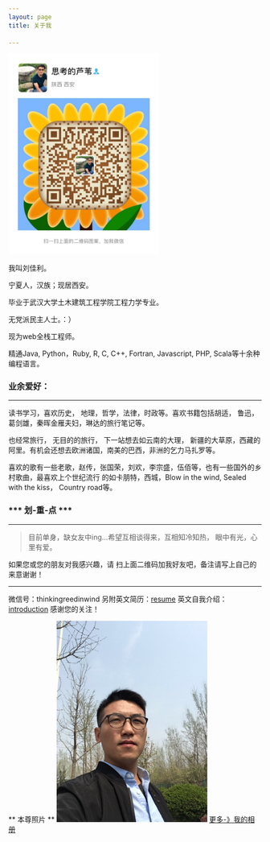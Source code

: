 ```yaml
---
layout: page
title: 关于我

---
```


<img class='img-gallary' src="/img/me/weixin_mingpian.JPG" />


我叫刘佳利。

宁夏人，汉族；现居西安。

毕业于武汉大学土木建筑工程学院工程力学专业。

无党派民主人士。：）

现为web全栈工程师。

精通Java, Python，Ruby, R, C, C++, Fortran, Javascript,
PHP, Scala等十余种编程语言。

### 业余爱好： 
---------------
读书学习，喜欢历史， 地理，哲学，法律，时政等。喜欢书籍包括胡适，
鲁迅，葛剑雄，秦晖金雁夫妇，琳达的旅行笔记等。

也经常旅行， 无目的的旅行， 下一站想去如云南的大理， 
新疆的大草原，西藏的阿里。有机会还想去欧洲诸国，南美的巴西，非洲的乞力马扎罗等。

喜欢的歌有一些老歌，赵传，张国荣，刘欢，李宗盛，伍佰等，也有一些国外的乡村歌曲，最喜欢上个世纪流行
的如卡朋特，西城，Blow in the wind, Sealed with the kiss， Country road等。

### ***  划-重-点  ***  
------------
>  目前单身，缺女友中ing...希望互相谈得来，互相知冷知热，
眼中有光，心里有爱。 

如果您或您的朋友对我感兴趣，请
扫上面二维码加我好友吧，备注请写上自己的来意谢谢！


---------
微信号：thinkingreedinwind
另附英文简历：[resume](/2018/12/20/resume.html)
英文自我介绍：[introduction](/2018/12/20/english-self-introduction.html)
感谢您的关注！

<style type="text/css">
	.img-gallary{
		width:300px;
	}

</style>

** 本尊照片 **
<img class='img-gallary' src="/img/me/me.jpeg" />
[更多-》我的相册](/album.html)





 